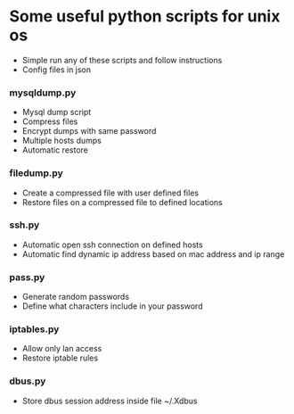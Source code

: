 # Some useful python scripts for unix os
 - Simple run any of these scripts and follow instructions
 - Config files in json

### mysqldump.py
 - Mysql dump script
 - Compress files
 - Encrypt dumps with same password
 - Multiple hosts dumps
 - Automatic restore

### filedump.py
 - Create a compressed file with user defined files
 - Restore files on a compressed file to defined locations

### ssh.py
 - Automatic open ssh connection on defined hosts
 - Automatic find dynamic ip address based on mac address and ip range

### pass.py
 - Generate random passwords
 - Define what characters include in your password

### iptables.py
 - Allow only lan access
 - Restore iptable rules

### dbus.py
 - Store dbus session address inside file ~/.Xdbus
